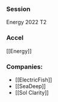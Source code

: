 
### Session
Energy 2022 T2

### Accel
[[Energy]]

### Companies:
- [[ElectricFish]]
- [[SeaDeep]]
- [[Sol Clarity]]


